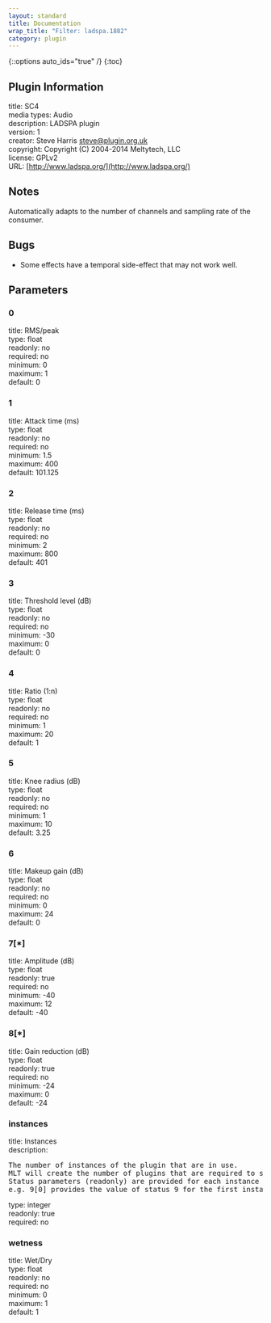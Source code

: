 ```yaml
---
layout: standard
title: Documentation
wrap_title: "Filter: ladspa.1882"
category: plugin
---
```

{::options auto_ids="true" /}
{:toc}

## Plugin Information

title: SC4  
media types:
Audio  
description: LADSPA plugin  
version: 1  
creator: Steve Harris <steve@plugin.org.uk>  
copyright: Copyright (C) 2004-2014 Meltytech, LLC  
license: GPLv2  
URL: [http://www.ladspa.org/](http://www.ladspa.org/)  

## Notes

Automatically adapts to the number of channels and sampling rate of the consumer.
## Bugs

* Some effects have a temporal side-effect that may not work well.

## Parameters

### 0

title: RMS/peak    
type: float  
readonly: no  
required: no  
minimum: 0  
maximum: 1  
default: 0  

### 1

title: Attack time (ms)    
type: float  
readonly: no  
required: no  
minimum: 1.5  
maximum: 400  
default: 101.125  

### 2

title: Release time (ms)    
type: float  
readonly: no  
required: no  
minimum: 2  
maximum: 800  
default: 401  

### 3

title: Threshold level (dB)    
type: float  
readonly: no  
required: no  
minimum: -30  
maximum: 0  
default: 0  

### 4

title: Ratio (1:n)    
type: float  
readonly: no  
required: no  
minimum: 1  
maximum: 20  
default: 1  

### 5

title: Knee radius (dB)    
type: float  
readonly: no  
required: no  
minimum: 1  
maximum: 10  
default: 3.25  

### 6

title: Makeup gain (dB)    
type: float  
readonly: no  
required: no  
minimum: 0  
maximum: 24  
default: 0  

### 7[*]

title: Amplitude (dB)    
type: float  
readonly: true  
required: no  
minimum: -40  
maximum: 12  
default: -40  

### 8[*]

title: Gain reduction (dB)    
type: float  
readonly: true  
required: no  
minimum: -24  
maximum: 0  
default: -24  

### instances

title: Instances    
description:
<pre>
The number of instances of the plugin that are in use.
MLT will create the number of plugins that are required to support the number of audio channels.
Status parameters (readonly) are provided for each instance and are accessed by specifying the instance number after the identifier (starting at zero).
e.g. 9[0] provides the value of status 9 for the first instance.
</pre>
type: integer  
readonly: true  
required: no  

### wetness

title: Wet/Dry    
type: float  
readonly: no  
required: no  
minimum: 0  
maximum: 1  
default: 1  

